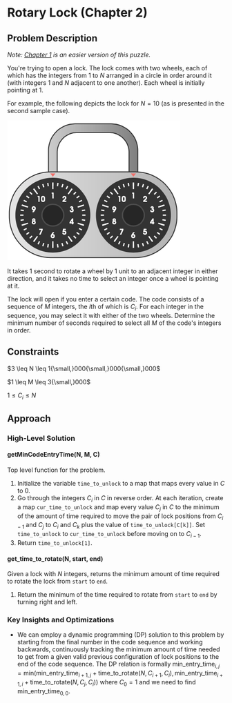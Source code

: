 # Rotary Lock (Chapter 2)

## Problem Description

*Note: [Chapter 1](../../Level%201/Rotary%20Lock%201/) is an easier version of this puzzle.*

You're trying to open a lock. The lock comes with two wheels, each of which has the integers from $1$ to $N$ arranged in a circle in order around it (with integers $1$ and $N$ adjacent to one another). Each wheel is initially pointing at $1$.

For example, the following depicts the lock for $N = 10$ (as is presented in the second sample case).

![Double lock image](images/Double%20Lock%20Image.png)

It takes $1$ second to rotate a wheel by $1$ unit to an adjacent integer in either direction, and it takes no time to select an integer once a wheel is pointing at it.

The lock will open if you enter a certain code. The code consists of a sequence of $M$ integers, the $i\text{th}$ of which is $C_i$. For each integer in the sequence, you may select it with either of the two wheels. Determine the minimum number of seconds required to select all $M$ of the code's integers in order.

## Constraints

$3 \leq N \leq 1{\small,}000{\small,}000{\small,}000$

$1 \leq M \leq 3{\small,}000$

$1 \leq C_i \leq N$

## Approach

### High-Level Solution

#### getMinCodeEntryTime(N, M, C)

Top level function for the problem.

1. Initialize the variable ```time_to_unlock``` to a map that maps every value in $C$ to $0$.
2. Go through the integers $C_i$ in $C$ in reverse order. At each iteration, create a map ```cur_time_to_unlock``` and map every value $C_j$ in $C$ to the minimum of the amount of time required to move the pair of lock positions from $C_{i-1}$ and $C_j$ to $C_i$ and $C_k$ plus the value of ```time_to_unlock[C[k]]```. Set ```time_to_unlock``` to ```cur_time_to_unlock``` before moving on to $C_{i-1}$.
3. Return ```time_to_unlock[1]```.

#### get_time_to_rotate(N, start, end)

Given a lock with $N$ integers, returns the minimum amount of time required to rotate the lock from ```start``` to ```end```.

1. Return the minimum of the time required to rotate from ```start``` to ```end``` by turning right and left.

### Key Insights and Optimizations

- We can employ a dynamic programming (DP) solution to this problem by starting from the final number in the code sequence and working backwards, continuously tracking the minimum amount of time needed to get from a given valid previous configuration of lock positions to the end of the code sequence. The DP relation is formally $\text{min\_entry\_time}_{i,j} = \text{min} (\text{min\_entry\_time}_{i+1,j} + \text{time\_to\_rotate}(N, C_{i+1}, C_i), \text{min\_entry\_time}_{i+1,i} + \text{time\_to\_rotate}(N, C_j, C_i))$ where $C_0=1$ and we need to find $\text{min\_entry\_time}_{0,0}$.